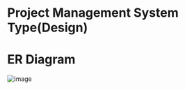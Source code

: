 # Project Management System Type(Design)

# ER Diagram
![image](https://user-images.githubusercontent.com/91063961/212486873-c73e8f52-4de1-4803-86f1-30452423b0a0.png)
